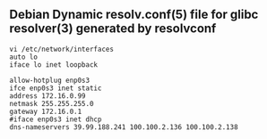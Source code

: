 ## Debian Dynamic resolv.conf(5) file for glibc resolver(3) generated by resolvconf

```shell
vi /etc/network/interfaces
auto lo
iface lo inet loopback

allow-hotplug enp0s3
ifce enp0s3 inet static
address 172.16.0.99
netmask 255.255.255.0
gateway 172.16.0.1
#iface enp0s3 inet dhcp
dns-nameservers 39.99.188.241 100.100.2.136 100.100.2.138
```

